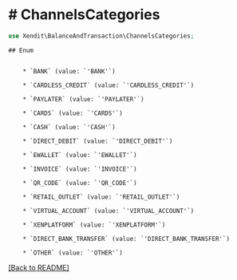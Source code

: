 # # ChannelsCategories


```php
use Xendit\BalanceAndTransaction\ChannelsCategories;
```

    ## Enum

    
        * `BANK` (value: `'BANK'`)
    
        * `CARDLESS_CREDIT` (value: `'CARDLESS_CREDIT'`)
    
        * `PAYLATER` (value: `'PAYLATER'`)
    
        * `CARDS` (value: `'CARDS'`)
    
        * `CASH` (value: `'CASH'`)
    
        * `DIRECT_DEBIT` (value: `'DIRECT_DEBIT'`)
    
        * `EWALLET` (value: `'EWALLET'`)
    
        * `INVOICE` (value: `'INVOICE'`)
    
        * `QR_CODE` (value: `'QR_CODE'`)
    
        * `RETAIL_OUTLET` (value: `'RETAIL_OUTLET'`)
    
        * `VIRTUAL_ACCOUNT` (value: `'VIRTUAL_ACCOUNT'`)
    
        * `XENPLATFORM` (value: `'XENPLATFORM'`)
    
        * `DIRECT_BANK_TRANSFER` (value: `'DIRECT_BANK_TRANSFER'`)
    
        * `OTHER` (value: `'OTHER'`)
    

[[Back to README]](../../README.md)
